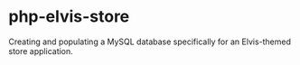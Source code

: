 # php-elvis-store
Creating and populating a MySQL database specifically for an Elvis-themed store application.

